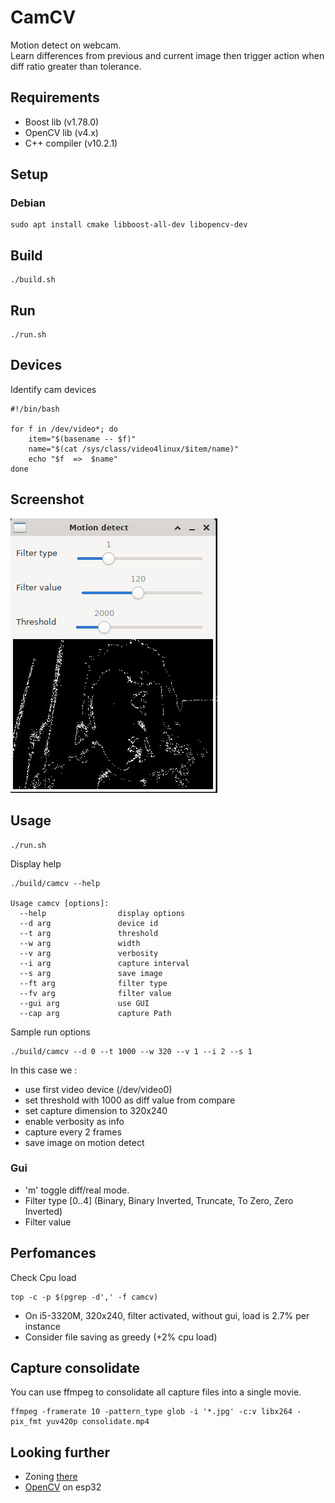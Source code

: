 # CamCV

Motion detect on webcam.  
Learn differences from previous and current image then trigger action when diff ratio greater than tolerance.  

## Requirements

* Boost lib (v1.78.0)
* OpenCV lib (v4.x)
* C++ compiler (v10.2.1)

## Setup

### Debian
``` 
sudo apt install cmake libboost-all-dev libopencv-dev
```

## Build
``` 
./build.sh
```

## Run
``` 
./run.sh
```

## Devices
Identify cam devices
``` 
#!/bin/bash

for f in /dev/video*; do
    item="$(basename -- $f)"
    name="$(cat /sys/class/video4linux/$item/name)"
    echo "$f  =>  $name"
done
``` 
## Screenshot

![sc](doc/assets/screenshot.jpeg)

## Usage

``` 
./run.sh
```
Display help
``` 
./build/camcv --help

Usage camcv [options]:
  --help                display options
  --d arg               device id
  --t arg               threshold
  --w arg               width
  --v arg               verbosity
  --i arg               capture interval
  --s arg               save image
  --ft arg              filter type
  --fv arg              filter value
  --gui arg             use GUI
  --cap arg             capture Path
```
Sample run options
```
./build/camcv --d 0 --t 1000 --w 320 --v 1 --i 2 --s 1
```
In this case we :
* use first video device (/dev/video0)
* set threshold with 1000 as diff value from compare
* set capture dimension to 320x240
* enable verbosity as info
* capture every 2 frames
* save image on motion detect

### Gui
* 'm' toggle diff/real mode.
* Filter type [0..4] (Binary, Binary Inverted, Truncate, To Zero, Zero Inverted)
* Filter value

## Perfomances

Check Cpu load
```
top -c -p $(pgrep -d',' -f camcv)
```

* On i5-3320M, 320x240, filter activated, without gui, load is 2.7% per instance
* Consider file saving as greedy (+2% cpu load)

## Capture consolidate
You can use ffmpeg to consolidate all capture files into a single movie.

```
ffmpeg -framerate 10 -pattern_type glob -i '*.jpg' -c:v libx264 -pix_fmt yuv420p consolidate.mp4
```

## Looking further
* Zoning [there](https://github.com/cedricve/motion-detection)
* [OpenCV](https://github.com/joachimBurket/esp32-opencv) on esp32
